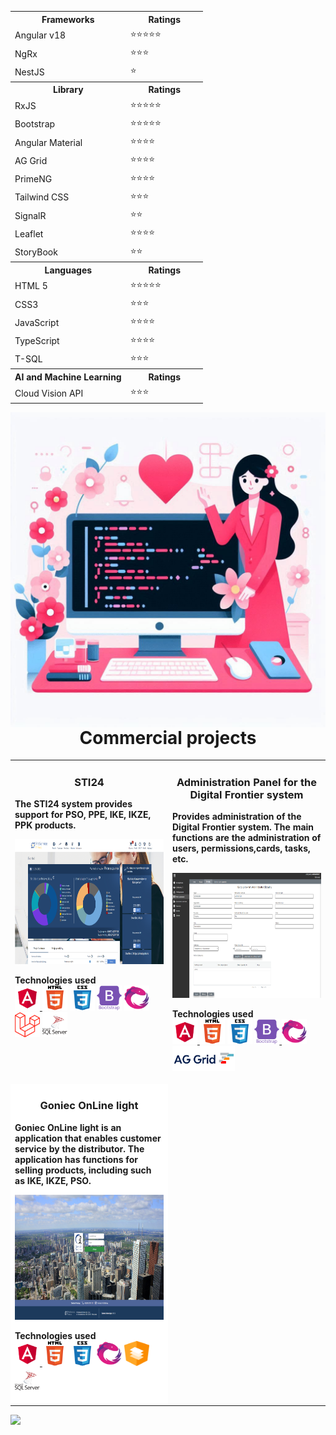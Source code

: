 <table align="left">
  <tr width="100%">
    <th width="60%"  >Frameworks</th>
    <th width="40%">Ratings</th>
  </tr>
  <tr width="100%">
    <td width="60%">Angular v18</td>
    <td width="40%">⭐⭐⭐⭐⭐</td>
  </tr>
  <tr width="100%">
    <td width="60%">NgRx</td>
    <td width="40%">⭐⭐⭐</td>
  </tr>
  <tr width="100%">
    <td width="60%">NestJS</td>
    <td width="40%">⭐</td>
  </tr> 
  <tr width="100%">
    <th width="60%" >Library</th>
    <th width="40%">Ratings</th>
  </tr>
  <tr width="100%">
    <td width="60%">RxJS</td>
    <td width="40%">⭐⭐⭐⭐⭐</td>
  </tr>
  <tr width="100%">
    <td width="60%">Bootstrap</td>
    <td width="40%">⭐⭐⭐⭐⭐</td>
  </tr>
  <tr width="100%">
    <td width="60%">Angular Material</td>
    <td width="40%">⭐⭐⭐⭐</td>
  </tr>
  <tr width="100%">
    <td width="60%">AG Grid</td>
    <td width="40%">⭐⭐⭐⭐</td>
  </tr>
  <tr width="100%">
    <td width="60%">PrimeNG</td>
    <td width="40%">⭐⭐⭐⭐</td>
  </tr>
 <tr width="100%">
    <td width="60%">Tailwind CSS</td>
    <td width="40%">⭐⭐⭐</td>
  </tr>
  <tr width="100%">
    <td width="60%">SignalR</td>
    <td width="40%">⭐⭐</td>
  </tr>
  <tr width="100%">
    <td width="60%">Leaflet</td>
    <td width="40%">⭐⭐⭐⭐</td>
  </tr> 
  <tr width="100%">
    <td width="60%">StoryBook</td>
    <td width="40%">⭐⭐</td>
  </tr> 
 <tr width="100%">
    <th width="60%">Languages</th>
    <th width="40%">Ratings</th>
  </tr>
  <tr width="100%">
    <td width="60%">HTML 5</td>
    <td width="40%">⭐⭐⭐⭐⭐</td>
  </tr>
  <tr width="100%">
    <td width="60%">CSS3</td>
    <td width="40%">⭐⭐⭐</td>
  </tr>
  <tr width="100%">
    <td width="60%">JavaScript</td>
    <td width="40%">⭐⭐⭐⭐</td>
  </tr>
  <tr width="100%">
    <td width="60%">TypeScript</td>
    <td width="40%">⭐⭐⭐⭐</td>
  </tr>
  <tr width="100%">
    <td width="60%">T-SQL</td>
    <td width="40%">⭐⭐⭐</td>
  </tr> 
  <tr width="100%">
    <th>AI and Machine Learning</th>
    <th>Ratings</th>
  </tr>
  <tr width="100%">
    <td width="50%">Cloud Vision API</td>
    <td width="50%">⭐⭐⭐</td>
  </tr>
</table>
 
 <img align="right" alt="Coding" width="540" src="./images/logo/tlo.jfif">
 
 
<br>
<hr>
<h1 align="center">Commercial projects</h1> 
<table>
	<tr> 
		<td width="50%" valign="top">
			<h3 align="center">STI24</h3>
			<p><strong>The STI24 system provides support for PSO, PPE, IKE, IKZE, PPK products. </strong></p>
		 <a href="https://photos.google.com/share/AF1QipOe6yhWmF4pWUz4KoGGdxUqIGcKWSgZB7CFTZroK_8dS6okvdkRYc5JAParpgMQxQ/photo/AF1QipN9MtS0-UbNEFKFXY7YNVxk-qMehj7pIjW5L33V?key=VHRHRnU0anZiWk9Ca2F6c0xuVEVGaTZCeG1CU29B" target="_blank" rel="noreferrer">
		 <img src="./images/STI24/sti24-portfel.png" width="100%" height="200"  alt="STI24"/>
		 </a>
		 <p align="left">
		 <strong> Technologies used </strong>
		 <br/>
		 <a href="https://angular.io" target="_blank" rel="noreferrer">
		 <img src="./images/logo/angular.svg" alt="Angular" width="40" height="40"/>
		 </a>
		 <a href="https://www.w3.org/html/" target="_blank" rel="noreferrer"> <img src="./images/logo/html5-original-wordmark.svg" alt="HTML5" width="40" height="40"/></a>
		 <a href="https://www.w3schools.com/css/" target="_blank" rel="noreferrer"> <img src="./images/logo/css3-original-wordmark.svg" alt="CSS3" width="40" height="40"/></a>
		 <a href="https://getbootstrap.com" target="_blank" rel="noreferrer"> <img src="./images/logo/bootstrap-plain-wordmark.svg" alt="Bootstrap" width="40" height="40"/></a>
		 <a href="https://rxjs.dev/" target="_blank" rel="noreferrer"><img src="./images/logo/rxjs.svg" alt="RxJS" width="40" height="40"/></a>
		 <a href="https://laravel.com/" target="_blank" rel="noreferrer"> <img src="./images/logo/laravel.svg" alt="Laravel" width="40" height="40"/></a>
		 <a href="https://learn.microsoft.com/pl-pl/training/paths/program-transact-sql/" target="_blank" rel="noreferrer"><img src="./images/logo/microsoft-sql-server-logo-svgrepo-com.svg" alt="T-SQL" width="40" height="40"/></a>
		 </p>
		</td>
		<td width="50%" valign="top">
			<h3 align="center">Administration Panel for the Digital Frontier system</h3>
		<p><strong>Provides administration of the Digital Frontier system. 
		 The main functions are the administration of users, 
		 permissions,cards, tasks, etc.</strong></p>
		 <a href="https://photos.google.com/share/AF1QipOGduk6zKNQCrVEN-WvtGkOaokt1zc61erpeYf7wUtpBUAo9dad3bi1bbWH4FeL0A/photo/AF1QipPmflskEyAAQIEIypDB09Vhe_nbsuu0Shr887eO?key=cDh1bXZzTmVCcWdYTFM1YTVDSjZsRVlRVjRESlhn" target="_blank" rel="noreferrer">
		 <img src="./images/Panel-Administracyjny/karta-uprawnien.png" width="100%" height="200" alt="Panel Administracyjny"/>
		 </a>
		 <p align="left">
		 <strong> Technologies used </strong>
		 <br/>
		 <a href="https://angular.io" target="_blank" rel="noreferrer">
		 <img src="./images/logo/angular.svg" alt="Angular" width="40" height="40"/>
		 </a>
		 <a href="https://www.w3.org/html/" target="_blank" rel="noreferrer"><img src="./images/logo/html5-original-wordmark.svg" alt="html5" width="40" height="40"/></a>
		 <a href="https://www.w3schools.com/css/" target="_blank" rel="noreferrer"><img src="./images/logo/css3-original-wordmark.svg" alt="css3" width="40" height="40"/></a>
		 <a href="https://getbootstrap.com" target="_blank" rel="noreferrer"><img src="./images/logo/bootstrap-plain-wordmark.svg" alt="bootstrap 5" width="40" height="40"/> </a>
		 <a href="https://rxjs.dev/" target="_blank" rel="noreferrer"><img src="./images/logo/rxjs.svg" alt="RxJS" width="40" height="40"/></a>
		 <a href="https://www.ag-grid.com/" target="_blank" rel="noreferrer"><img src="./images/logo/ag-grid-logo.png" alt="AG Grid" width="100" height="40"/></a>
		</p> 
		</td>		
	</tr>
	<tr>
		<td width="50%" valign="top" style="background-color: white;">
		<h3 align="center">Goniec OnLine light</h3>
		<p><strong>Goniec OnLine light is an application that enables customer service by the distributor. The application has functions for selling products, including such as IKE, IKZE, PSO.</strong></p>
		<img src="./images/Goniec-OnLine-light/GoniecOnLineLight.png" width="100%" height="200"  alt="GoniecOnLineLight"/>
		<p align="left">
		<strong> Technologies used </strong>
		<br/>
		<a href="https://angular.io" target="_blank" rel="noreferrer">
		<img src="./images/logo/angular.svg" alt="Angular" width="40" height="40"/>
		</a>
		<a href="https://www.w3.org/html/" target="_blank" rel="noreferrer"> <img src="./images/logo/html5-original-wordmark.svg" alt="HTML5" width="40" height="40"/></a>
		<a href="https://www.w3schools.com/css/" target="_blank" rel="noreferrer"> <img src="./images/logo/css3-original-wordmark.svg" alt="CSS3" width="40" height="40"/></a>
		<a href="https://rxjs.dev/" target="_blank" rel="noreferrer"><img src="./images/logo/rxjs.svg" alt="RxJS" width="40" height="40"/></a>
		<a href="https://material.angular.io/" target="_blank" rel="noreferrer"><img src="./images/logo/angular-material.svg" alt="Angular Material" width="40" height="40"/></a>
		<a href="https://learn.microsoft.com/pl-pl/training/paths/program-transact-sql/" target="_blank" rel="noreferrer"><img src="./images/logo/microsoft-sql-server-logo-svgrepo-com.svg" alt="T-SQL" width="40" height="40"/></a>
		</p>
		</td>
	</tr>
</table>
  
 
![](https://komarev.com/ghpvc/?username=KasiaKasia&style=for-the-badge)
